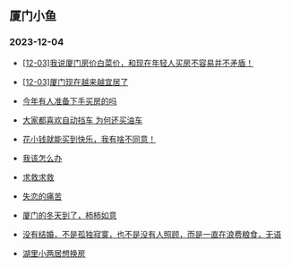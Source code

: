 ## 厦门小鱼 
### 2023-12-04

+ [[12-03]我说厦门房价白菜价，和现在年轻人买房不容易并不矛盾！](http://bbs.xmfish.com/read-htm-tid-18115000.html)

+ [[12-03]厦门现在越来越宜居了](http://bbs.xmfish.com/read-htm-tid-18115267.html)

+ [今年有人准备下手买房的吗](http://bbs.xmfish.com/read-htm-tid-18114979.html)

+ [大家都喜欢自动挡车 为何还买油车](http://bbs.xmfish.com/read-htm-tid-18115007.html)

+ [花小钱就能买到快乐，我有啥不同意！](http://bbs.xmfish.com/read-htm-tid-18115050.html)

+ [我该怎么办](http://bbs.xmfish.com/read-htm-tid-18115115.html)

+ [求救求救](http://bbs.xmfish.com/read-htm-tid-18115009.html)

+ [失恋的痛苦](http://bbs.xmfish.com/read-htm-tid-18115086.html)

+ [厦门的冬天到了，柿柿如意](http://bbs.xmfish.com/read-htm-tid-18115031.html)

+ [没有结婚，不是孤独寂寞，也不是没有人照顾，而是一直在浪费粮食，无语](http://bbs.xmfish.com/read-htm-tid-18115033.html)

+ [湖里小两居想换房](http://bbs.xmfish.com/read-htm-tid-18115139.html)

